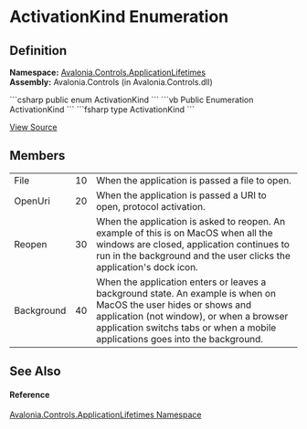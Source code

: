 # ActivationKind Enumeration




## Definition
**Namespace:** <a href="N_Avalonia_Controls_ApplicationLifetimes">Avalonia.Controls.ApplicationLifetimes</a>  
**Assembly:** Avalonia.Controls (in Avalonia.Controls.dll)

<Tabs groupId="api-code-preview">
<TabItem value="csharp" label="C#">
```csharp
public enum ActivationKind
```
</TabItem>
<TabItem value="vb" label="VB">
```vb
Public Enumeration ActivationKind
```
</TabItem>
<TabItem value="fsharp" label="F#">
```fsharp
type ActivationKind
```
</TabItem>
</Tabs>



<a href="https://github.com/AvaloniaUI/Avalonia/tree/master/src/Avalonia.Controls/ApplicationLifetimes/ActivationKind.cs" title="View the source code">View Source</a>



## Members
<table>
<tr>
<td>File</td>
<td>10</td>
<td>When the application is passed a file to open.</td>
</tr>
<tr>
<td>OpenUri</td>
<td>20</td>
<td>When the application is passed a URI to open, protocol activation.</td>
</tr>
<tr>
<td>Reopen</td>
<td>30</td>
<td>When the application is asked to reopen. An example of this is on MacOS when all the windows are closed, application continues to run in the background and the user clicks the application's dock icon.</td>
</tr>
<tr>
<td>Background</td>
<td>40</td>
<td>When the application enters or leaves a background state. An example is when on MacOS the user hides or shows and application (not window), or when a browser application switchs tabs or when a mobile applications goes into the background.</td>
</tr>
</table>

## See Also


#### Reference
<a href="N_Avalonia_Controls_ApplicationLifetimes">Avalonia.Controls.ApplicationLifetimes Namespace</a>  

